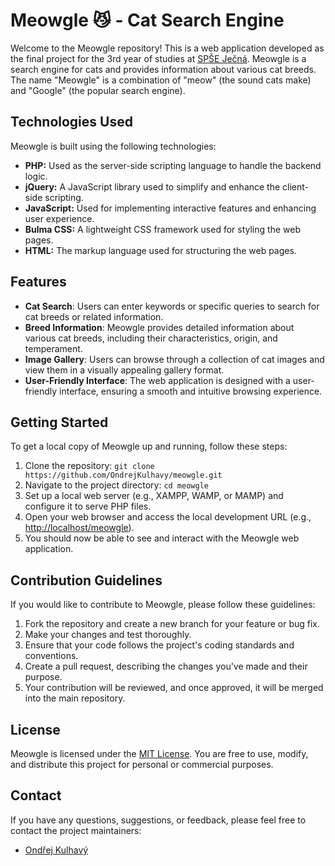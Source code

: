 Meowgle 😼 - Cat Search Engine
=======

Welcome to the Meowgle repository! This is a web application developed as the final project for the 3rd year of studies at [SPŠE Ječná](https://www.spsejecna.cz/). Meowgle is a search engine for cats and provides information about various cat breeds. The name "Meowgle" is a combination of "meow" (the sound cats make) and "Google" (the popular search engine).

Technologies Used
-----------------

Meowgle is built using the following technologies:

*   **PHP:** Used as the server-side scripting language to handle the backend logic.
*   **jQuery:** A JavaScript library used to simplify and enhance the client-side scripting.
*   **JavaScript:** Used for implementing interactive features and enhancing user experience.
*   **Bulma CSS:** A lightweight CSS framework used for styling the web pages.
*   **HTML:** The markup language used for structuring the web pages.

Features
--------

*   **Cat Search**: Users can enter keywords or specific queries to search for cat breeds or related information.
*   **Breed Information**: Meowgle provides detailed information about various cat breeds, including their characteristics, origin, and temperament.
*   **Image Gallery**: Users can browse through a collection of cat images and view them in a visually appealing gallery format.
*   **User-Friendly Interface**: The web application is designed with a user-friendly interface, ensuring a smooth and intuitive browsing experience.

Getting Started
---------------

To get a local copy of Meowgle up and running, follow these steps:

1.  Clone the repository: `git clone https://github.com/OndrejKulhavy/meowgle.git`
2.  Navigate to the project directory: `cd meowgle`
3.  Set up a local web server (e.g., XAMPP, WAMP, or MAMP) and configure it to serve PHP files.
4.  Open your web browser and access the local development URL (e.g., [http://localhost/meowgle](http://localhost/meowgle)).
5.  You should now be able to see and interact with the Meowgle web application.

Contribution Guidelines
-----------------------

If you would like to contribute to Meowgle, please follow these guidelines:

1.  Fork the repository and create a new branch for your feature or bug fix.
2.  Make your changes and test thoroughly.
3.  Ensure that your code follows the project's coding standards and conventions.
4.  Create a pull request, describing the changes you've made and their purpose.
5.  Your contribution will be reviewed, and once approved, it will be merged into the main repository.

License
-------

Meowgle is licensed under the [MIT License](LICENSE). You are free to use, modify, and distribute this project for personal or commercial purposes.

Contact
-------

If you have any questions, suggestions, or feedback, please feel free to contact the project maintainers:

*   [Ondřej Kulhavý](mailto:okulhav@gmail.com)
